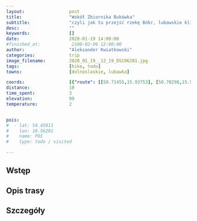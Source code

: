 ```yaml
---
layout:                 post
title:                  "Wokół Zbiornika Bukówka"
subtitle:               "czyli jak tu przejść rzekę Bóbr, lubawskie klimaty"
desc:                   ""
keywords:               []
date:                   2020-01-19 14:00:00
#finished_at:            2100-02-09 12:00:00
author:                 "Aleksander Kwiatkowski"
categories:             trip
image_filename:         2020_01_19__12_19_DSC06201.jpg
tags:                   [hike, todo]
towns:                  [dolnoslaskie, lubawka]

coords:                 [{"route": [[50.71455,15.93753], [50.70298,15.92483], [50.71146,15.95315], [50.72591,15.94989], [50.72243,15.93796], [50.71368,15.93796]], "type": "hike"}]
distance:               10
time_spent:             3
elevation:              99
temperature:            2


pois:
#  - lat: 54.45911
#    lon: 18.56281
#    name: POI
#    type: todo / visited

---
```


[wiki-jezioro-bukowskie]: https://pl.wikipedia.org/wiki/Jezioro_Bukowskie_(Lubawka)


## Wstęp

## Opis trasy

## Szczegóły

